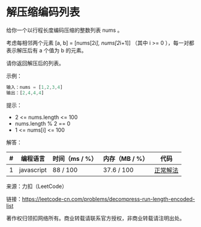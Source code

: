 # 解压缩编码列表

给你一个以行程长度编码压缩的整数列表 nums 。

考虑每相邻两个元素 [a, b] = [nums[2*i], nums[2*i+1]] （其中 i >= 0 ），每一对都表示解压后有 a 个值为 b 的元素。

请你返回解压后的列表。

示例：

``` javascript
输入：nums = [1,2,3,4]
输出：[2,4,4,4]
```

提示：

- 2 <= nums.length <= 100
- nums.length % 2 == 0
- 1 <= nums[i] <= 100

解答：

**#**|**编程语言**|**时间（ms / %）**|**内存（MB / %）**|**代码**
--|--|--|--|--
1|javascript|88 / 100|37.6 / 100|[正常解法](./javascript/ac_v1.js)

来源：力扣（LeetCode）

链接：https://leetcode-cn.com/problems/decompress-run-length-encoded-list

著作权归领扣网络所有。商业转载请联系官方授权，非商业转载请注明出处。
